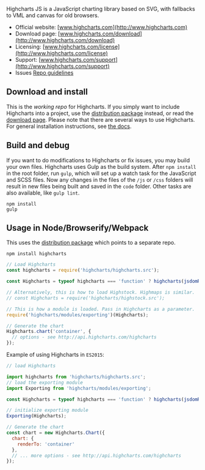 Highcharts JS is a JavaScript charting library based on SVG, with fallbacks to VML and canvas for old browsers.

* Official website:  [www.highcharts.com](http://www.highcharts.com)
* Download page:  [www.highcharts.com/download](http://www.highcharts.com/download)
* Licensing: [www.highcharts.com/license](http://www.highcharts.com/license)
* Support: [www.highcharts.com/support](http://www.highcharts.com/support)
* Issues [Repo guidelines](repo-guidelines.md)

## Download and install
This is the *working repo* for Highcharts. If you simply want to include Highcharts into a project, use the [distribution package](https://www.npmjs.com/package/highcharts) instead, or read the [download page](http://www.highcharts.com/download). Please note that there are several ways to use Highcharts. For general installation instructions, see [the docs](http://www.highcharts.com/docs/getting-started/installation).

## Build and debug
If you want to do modifications to Highcharts or fix issues, you may build your own files. Highcharts uses Gulp as the build system. After `npm install` in the root folder, run `gulp`, which will set up a watch task for the JavaScript and SCSS files. Now any changes in the files of the `/js` or `/css` folders will result in new files being built and saved in the `code` folder. Other tasks are also available, like `gulp lint`.

```
npm install
gulp
```

## Usage in Node/Browserify/Webpack
This uses the [distribution package](https://www.npmjs.com/package/highcharts) which points to a separate repo.

```
npm install highcharts
```

```js
// Load Highcharts
const highcharts = require('highcharts/highcharts.src');

const Highcharts = typeof highcharts === 'function' ? highcharts(jsdomRoot()) : highcharts;

// Alternatively, this is how to load Highstock. Highmaps is similar.
// const Highcharts = require('highcharts/highstock.src');

// This is how a module is loaded. Pass in Highcharts as a parameter.
require('highcharts/modules/exporting')(Highcharts);

// Generate the chart
Highcharts.chart('container', {
  // options - see http://api.highcharts.com/highcharts
});
```

Example of using Highcharts in `ES2015`:

```js
// load Highcharts

import highcharts from 'highcharts/highcharts.src';
// load the exporting module
import Exporting from 'highcharts/modules/exporting';

const Highcharts = typeof highcharts === 'function' ? highcharts(jsdomRoot()) : highcharts;

// initialize exporting module
Exporting(Highcharts);

// Generate the chart
const chart = new Highcharts.Chart({
  chart: {
    renderTo: 'container'
  },
  // ... more options - see http://api.highcharts.com/highcharts
});
```
